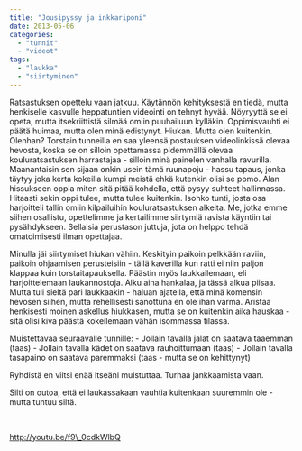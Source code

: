 ```yaml
---
title: "Jousipyssy ja inkkariponi"
date: 2013-05-06
categories: 
  - "tunnit"
  - "videot"
tags: 
  - "laukka"
  - "siirtyminen"
---
```


Ratsastuksen opettelu vaan jatkuu. Käytännön kehityksestä en tiedä, mutta henkiselle kasvulle heppatuntien videointi on tehnyt hyvää. Nöyryyttä se ei opeta, mutta itsekriittistä silmää omiin puuhailuun kylläkin. Oppimisvauhti ei päätä huimaa, mutta olen minä edistynyt. Hiukan. Mutta olen kuitenkin. Olenhan? Torstain tunneilla en saa yleensä postauksen videolinkissä olevaa hevosta, koska se on silloin opettamassa pidemmällä olevaa kouluratsastuksen harrastajaa - silloin minä painelen vanhalla ravurilla. Maanantaisin sen sijaan onkin usein tämä ruunapoju - hassu tapaus, jonka täytyy joka kerta kokeilla kumpi meistä ehkä kutenkin olisi se pomo. Alan hissukseen oppia miten sitä pitää kohdella, että pysyy suhteet hallinnassa. Hitaasti sekin oppi tulee, mutta tulee kuitenkin. <!--more--> Isohko tunti, josta osa harjoitteli tallin omiin kilpailuihin kouluratsastuksen alkeita. Me, jotka emme siihen osallistu, opettelimme ja kertailimme siirtymiä ravista käyntiin tai pysähdykseen. Sellaisia perustason juttuja, jota on helppo tehdä omatoimisesti ilman opettajaa.

Minulla jäi siirtymiset hiukan vähiin. Keskityin paikoin pelkkään raviin, paikoin ohjaamisen perusteisiin - tällä kaverilla kun ratti ei niin paljon klappaa kuin torstaitapauksella. Päästin myös laukkailemaan, eli harjoittelemaan laukannostoja. Alku aina hankalaa, ja tässä alkua piisaa. Mutta tuli sieltä pari laukkaakin - haluan ajatella, että minä komensin hevosen siihen, mutta rehellisesti sanottuna en ole ihan varma. Aristaa henkisesti moinen askellus hiukkasen, mutta se on kuitenkin aika hauskaa - sitä olisi kiva päästä kokeilemaan vähän isommassa tilassa.

Muistettavaa seuraavalle tunnille: - Jollain tavalla jalat on saatava taaemman (taas) - Jollain tavalla kädet on saatava rauhoittumaan (taas) - Jollain tavalla tasapaino on saatava paremmaksi (taas - mutta se on kehittynyt)

Ryhdistä en viitsi enää itseäni muistuttaa. Turhaa jankkaamista vaan.

Silti on outoa, että ei laukassakaan vauhtia kuitenkaan suuremmin ole - mutta tuntuu siltä.

 

http://youtu.be/f9\_0cdkWlbQ
